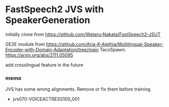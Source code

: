 # FastSpeech2 JVS with SpeakerGeneration

initially clone from https://github.com/Wataru-Nakata/FastSpeech2-JSUT

GE2E module from https://github.com/Aria-K-Alethia/Multilingual-Speaker-Encoder-with-Domain-Adaptation/tree/main
TacoSpawn: https://arxiv.org/abs/2111.05095

add crosslingual feature in the future

### memo

JVS has some wrong alignments. Remove or fix them before training.

- jvs070-VOICEACTRESS100_001
